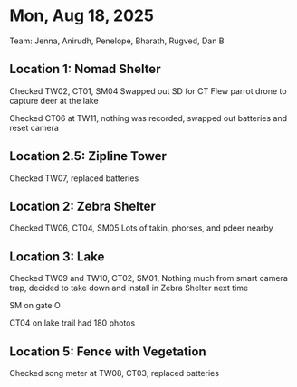 # Mon, Aug 18, 2025

Team: Jenna, Anirudh, Penelope, Bharath, Rugved, Dan B

## Location 1: Nomad Shelter
Checked TW02, CT01, SM04
Swapped out SD for CT
Flew parrot drone to capture deer at the lake

Checked CT06 at TW11, nothing was recorded, swapped out batteries and reset camera

## Location 2.5: Zipline Tower
Checked TW07, replaced batteries

## Location 2: Zebra Shelter
Checked TW06, CT04, SM05
Lots of takin, phorses, and pdeer nearby

## Location 3: Lake
Checked TW09 and TW10, CT02, SM01, 
Nothing much from smart camera trap, decided to take down and install in Zebra Shelter next time

SM on gate O

CT04 on lake trail had 180 photos


## Location 5: Fence with Vegetation
Checked song meter at TW08, CT03; replaced batteries 

